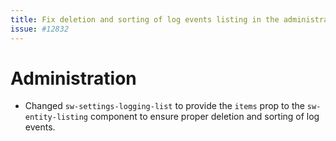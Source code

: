 ```yaml
---
title: Fix deletion and sorting of log events listing in the administration
issue: #12832
---
```


# Administration
* Changed `sw-settings-logging-list` to provide the `items` prop to the `sw-entity-listing` component to ensure proper deletion and sorting of log events.

